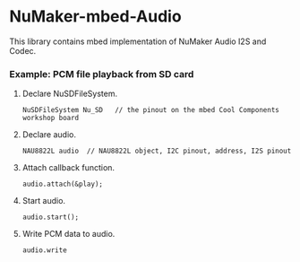 # NuMaker-mbed-Audio
This library contains mbed implementation of NuMaker Audio I2S and Codec.

### Example: PCM file playback from SD card

1. Declare NuSDFileSystem.

    ```
    NuSDFileSystem Nu_SD   // the pinout on the mbed Cool Components workshop board
    ```
1. Declare audio.

    ```
    NAU8822L audio  // NAU8822L object, I2C pinout, address, I2S pinout
    ```
1. Attach callback function.

    ```
    audio.attach(&play);
    ```
    
1. Start audio.

    ```
    audio.start();
    ```
    
1. Write PCM data to audio.

    ```
    audio.write
    ```
